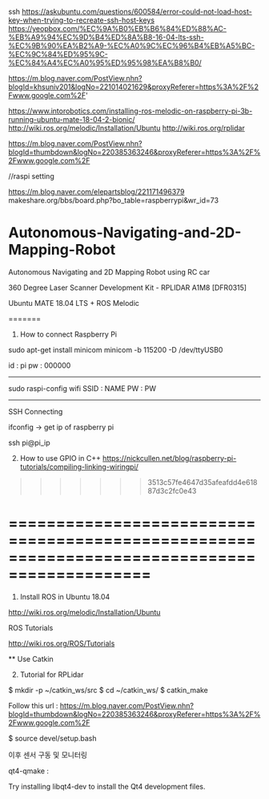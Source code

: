 ssh
https://askubuntu.com/questions/600584/error-could-not-load-host-key-when-trying-to-recreate-ssh-host-keys
https://yeopbox.com/%EC%9A%B0%EB%B6%84%ED%88%AC-%EB%A9%94%EC%9D%B4%ED%8A%B8-16-04-lts-ssh-%EC%9B%90%EA%B2%A9-%EC%A0%9C%EC%96%B4%EB%A5%BC-%EC%9C%84%ED%95%9C-%EC%84%A4%EC%A0%95%ED%95%98%EA%B8%B0/


https://m.blog.naver.com/PostView.nhn?blogId=khsuniv201&logNo=221014021629&proxyReferer=https%3A%2F%2Fwww.google.com%2F'

https://www.intorobotics.com/installing-ros-melodic-on-raspberry-pi-3b-running-ubuntu-mate-18-04-2-bionic/
http://wiki.ros.org/melodic/Installation/Ubuntu
http://wiki.ros.org/rplidar

https://m.blog.naver.com/PostView.nhn?blogId=thumbdown&logNo=220385363246&proxyReferer=https%3A%2F%2Fwww.google.com%2F

//raspi setting

https://m.blog.naver.com/elepartsblog/221171496379
makeshare.org/bbs/board.php?bo_table=raspberrypi&wr_id=73


# Autonomous-Navigating-and-2D-Mapping-Robot
Autonomous Navigating and 2D Mapping Robot using RC car

360 Degree Laser Scanner Development Kit - RPLIDAR A1M8 [DFR0315]

Ubuntu MATE 18.04 LTS + ROS Melodic

=======
1. How to connect Raspberry Pi

sudo apt-get install minicom
minicom -b 115200 -D /dev/ttyUSB0

id : pi
pw : 000000


--------------------------------------
sudo raspi-config
wifi
SSID :  NAME
PW : PW

--------------------------------------
SSH Connecting

ifconfig -> get ip of raspberry pi

ssh pi@pi_ip


2. How to use GPIO in C++
https://nickcullen.net/blog/raspberry-pi-tutorials/compiling-linking-wiringpi/
>>>>>>> 3513c57fe4647d35afeafdd4e61887d3c2fc0e43


=============================================================================================
=============================================================================================

1. Install ROS in Ubuntu 18.04 

http://wiki.ros.org/melodic/Installation/Ubuntu

ROS Tutorials

http://wiki.ros.org/ROS/Tutorials

** Use Catkin

2. Tutorial for RPLidar

$ mkdir -p ~/catkin_ws/src
$ cd ~/catkin_ws/
$ catkin_make

Follow this url : https://m.blog.naver.com/PostView.nhn?blogId=thumbdown&logNo=220385363246&proxyReferer=https%3A%2F%2Fwww.google.com%2F

$ source devel/setup.bash

이후 센서 구동 및 모니터링


qt4-qmake :

Try installing libqt4-dev to install the Qt4 development files.
